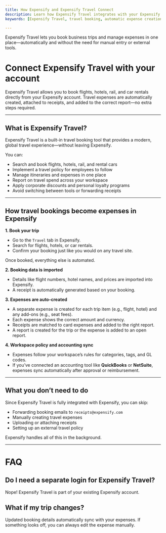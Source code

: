 ```yaml
---
title: How Expensify and Expensify Travel Connect
description: Learn how Expensify Travel integrates with your Expensify account to automate business travel booking and expense reporting.
keywords: [Expensify Travel, travel booking, automatic expense creation, flight expense, hotel booking, car rental, SmartScan, travel integration, trip automation, book business travel]

---
```


Expensify Travel lets you book business trips and manage expenses in one place—automatically and without the need for manual entry or external tools.

# Connect Expensify Travel with your account
Expensify Travel allows you to book flights, hotels, rail, and car rentals directly from your Expensify account. Travel expenses are automatically created, attached to receipts, and added to the correct report—no extra steps required.

---

## What is Expensify Travel?

Expensify Travel is a built-in travel booking tool that provides a modern, global travel experience—without leaving Expensify.

You can:
- Search and book flights, hotels, rail, and rental cars
- Implement a travel policy for employees to follow
- Manage itineraries and expenses in one place
- Report on travel spend across your workspace
- Apply corporate discounts and personal loyalty programs
- Avoid switching between tools or forwarding receipts

---

## How travel bookings become expenses in Expensify

**1. Book your trip**
- Go to the `Travel` tab in Expensify.
- Search for flights, hotels, or car rentals.
- Confirm your booking just like you would on any travel site.

Once booked, everything else is automated.

**2. Booking data is imported**
- Details like flight numbers, hotel names, and prices are imported into Expensify.
- A receipt is automatically generated based on your booking.

**3. Expenses are auto-created**
- A separate expense is created for each trip item (e.g., flight, hotel) and any add-ons (e.g., seat fees).
- Each expense shows the correct amount and currency.
- Receipts are matched to card expenses and added to the right report.
- A report is created for the trip or the expense is added to an open report.

**4. Workspace policy and accounting sync**
- Expenses follow your workspace’s rules for categories, tags, and GL codes.
- If you’ve connected an accounting tool like **QuickBooks** or **NetSuite**, expenses sync automatically after approval or reimbursement.

---

## What you don’t need to do

Since Expensify Travel is fully integrated with Expensify, you can skip:
- Forwarding booking emails to `receipts@expensify.com`
- Manually creating travel expenses
- Uploading or attaching receipts
- Setting up an external travel policy

Expensify handles all of this in the background.

---

# FAQ

## Do I need a separate login for Expensify Travel?

Nope! Expensify Travel is part of your existing Expensify account.

## What if my trip changes?

Updated booking details automatically sync with your expenses. If something looks off, you can always edit the expense manually.

